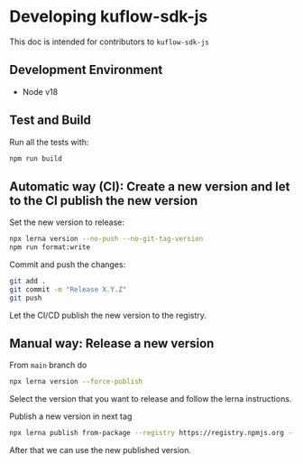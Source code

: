 # Developing kuflow-sdk-js

This doc is intended for contributors to `kuflow-sdk-js`

## Development Environment

- Node v18

## Test and Build

Run all the tests with:

```bash
npm run build
```

## Automatic way (CI): Create a new version and let to the CI publish the new version

Set the new version to release:

```bash
npx lerna version --no-push --no-git-tag-version
npm run format:write
```

Commit and push the changes:

```bash
git add .
git commit -m "Release X.Y.Z"
git push
```

Let the CI/CD publish the new version to the registry.

## Manual way: Release a new version

From `main` branch do

```bash
npx lerna version --force-publish
```

Select the version that you want to release and follow the lerna instructions.

Publish a new version in next tag

```bash
npx lerna publish from-package --registry https://registry.npmjs.org --dist-tag next
```

After that we can use the new published version.
